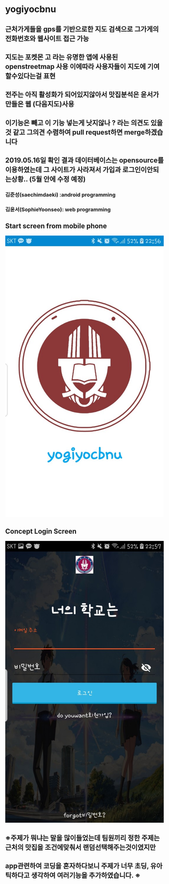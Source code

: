 # yogiyocbnu



## 근처가게들을 gps를 기반으로한 지도 검색으로 그가게의 전화번호와 웹사이트 접근 가능    

## 지도는 포켓몬 고 라는 유명한 앱에 사용된 openstreetmap 사용 이에따라 사용자들이 지도에 기여할수있다는걸 표현 

## 전주는 아직 활성화가 되어있지않아서 맛집분석은 윤서가 만들은 웹 (다음지도)사용

## 이기능은 빼고 이 기능 넣는게 낫지않나 ? 라는 의견도 있을 것 같고  그의견 수렴하여 pull request하면 merge하겠습니다 

## 2019.05.16일 확인 결과 데이터베이스는 opensource를 이용하였는데 그 사이트가 사라져서 가입과 로그인이안되는상황.. (5월 안에 수정 예정)


 ### 김준성(saechimdaeki) :android programming             
 ### 김윤서(SophieYoonseo): web programming  
 ## Start screen from mobile phone
 ![intro_animation](./image/intro_svg.jpg)

## Concept Login Screen
![login](./image/login_layout.jpg)
 
 
 ## ※주제가 뭐냐는 말을 많이들었는데 팀원끼리 정한 주제는 근처의 맛집을 조건에맞춰서 랜덤선택해주는것이였지만 
 ## app관련하여 코딩을 혼자하다보니 주제가 너무 초딩, 유아틱하다고 생각하여 여러기능을 추가하였습니다. ※
